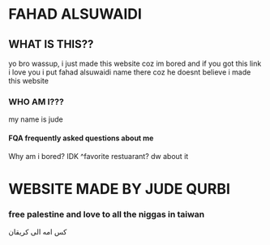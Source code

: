 # FAHAD ALSUWAIDI
## WHAT IS THIS??
yo bro wassup, i just made this website coz im bored and if you got this link i love you i put fahad alsuwaidi name there coz he doesnt believe i made this website
### WHO AM I???
my name is jude
#### FQA frequently asked questions about me
Why am i bored? IDK
^favorite restuarant? dw about it
# WEBSITE MADE BY JUDE QURBI
### free palestine and love to all the niggas in taiwan
كس امه الى كريقان
